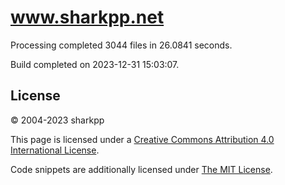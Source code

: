 # www.sharkpp.net

Processing completed 3044 files in 26.0841 seconds.

Build completed on 2023-12-31 15:03:07.

## License

&copy; 2004-2023 sharkpp

This page is licensed under a [Creative Commons Attribution 4.0 International License](http://creativecommons.org/licenses/by/4.0/).

Code snippets are additionally licensed under [The MIT License](http://opensource.org/licenses/MIT).

